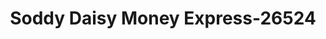 ---
f_zip-code: 37379
f_state-code: TN
title: Soddy Daisy Money Express-26524
f_phone: 423-332-6141
f_city-only: Soddy Daisy
f_address: 10838 Dayton Pike Soddy Daisy
f_location-unique-id: '26524'
slug: soddy-daisy-money-express-26524
updated-on: '2024-05-30T13:46:58.046Z'
created-on: '2024-05-30T13:36:59.803Z'
published-on: '2024-05-30T13:54:32.469Z'
f_city-state: cms/city/soddy-daisy-tn.md
f_company: cms/company/soddy-daisy-money-express.md
f_state: cms/state/tennessee.md
layout: '[payday-loan].html'
tags: payday-loan
---